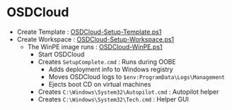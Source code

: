 # OSDCloud

- Create Template : [OSDCloud-Setup-Template.ps1](OSDCloud-Setup-Template.ps1)
- Create Workspace : [OSDCloud-Setup-Workspace.ps1](OSDCloud-Setup-Workspace.ps1)
  - The WinPE image runs : [OSDCloud-WinPE.ps1](OSDCloud-WinPE.ps1)
    - Start OSDCloud
    - Creates `SetupComplete.cmd` : Runs during OOBE
      - Adds deployment info to Windows registry
      - Moves OSDCloud logs to `$env:ProgramData\Logs\Management`
      - Ejects boot CD on virtual machines
    - Creates `C:\Windows\System32\Autopilot.cmd` : Autopilot helper
    - Creates `C:\Windows\System32\Tech.cmd` : Helper GUI
